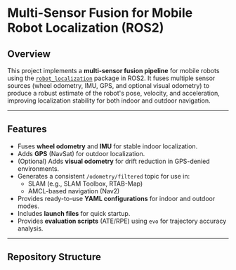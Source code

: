 # Multi-Sensor Fusion for Mobile Robot Localization (ROS2)

## Overview
This project implements a **multi-sensor fusion pipeline** for mobile robots using the 
[`robot_localization`](https://github.com/cra-ros-pkg/robot_localization) package in ROS2.
It fuses multiple sensor sources (wheel odometry, IMU, GPS, and optional visual odometry)
to produce a robust estimate of the robot's pose, velocity, and acceleration, 
improving localization stability for both indoor and outdoor navigation.

---

## Features
- Fuses **wheel odometry** and **IMU** for stable indoor localization.
- Adds **GPS** (NavSat) for outdoor localization.
- (Optional) Adds **visual odometry** for drift reduction in GPS-denied environments.
- Generates a consistent `/odometry/filtered` topic for use in:
  - SLAM (e.g., SLAM Toolbox, RTAB-Map)
  - AMCL-based navigation (Nav2)
- Provides ready-to-use **YAML configurations** for indoor and outdoor modes.
- Includes **launch files** for quick startup.
- Provides **evaluation scripts** (ATE/RPE) using `evo` for trajectory accuracy analysis.

---

## Repository Structure

